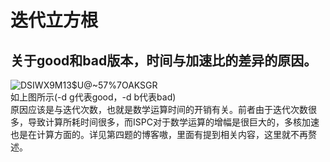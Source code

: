 # 迭代立方根
## 关于good和bad版本，时间与加速比的差异的原因。
![DSIWX9M13$U@~57%7OAKSGR](https://user-images.githubusercontent.com/97599487/195972809-56e5f781-17c6-4045-861d-652759c5ebe0.png)  
如上图所示(-d g代表good，-d b代表bad)  
原因应该是与迭代次数，也就是数学运算时间的开销有关。前者由于迭代次数很多，导致计算所耗时间很多，而ISPC对于数学运算的增幅是很巨大的，多核加速也是在计算方面的。详见第四题的博客嗷，里面有提到相关内容，这里就不再赘述。
